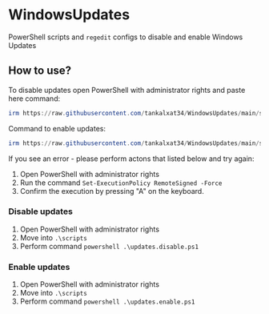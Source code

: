 # WindowsUpdates

PowerShell scripts and `regedit` configs to disable and enable Windows Updates

## How to use?

To disable updates open PowerShell with administrator rights and paste here command:
```powershell
irm https://raw.githubusercontent.com/tankalxat34/WindowsUpdates/main/scripts/updates.disable.ps1 | iex
```

Command to enable updates:
```powershell
irm https://raw.githubusercontent.com/tankalxat34/WindowsUpdates/main/scripts/updates.enable.ps1 | iex
```


If you see an error - please perform actons that listed below and try again:

1. Open PowerShell with administrator rights
2. Run the command `Set-ExecutionPolicy RemoteSigned -Force`
3. Confirm the execution by pressing "A" on the keyboard.

### Disable updates

1. Open PowerShell with administrator rights
2. Move into `.\scripts`
3. Perform command `powershell .\updates.disable.ps1`

### Enable updates

1. Open PowerShell with administrator rights
2. Move into `.\scripts`
3. Perform command `powershell .\updates.enable.ps1`
